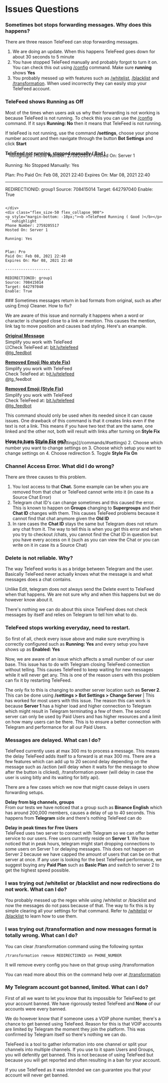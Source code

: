 # Issues Questions

### Sometimes bot stops forwarding messages. Why does this happens?

There are three reason TeleFeed can stop forwarding messages.

1.   We are doing an update. When this happens TeleFeed goes down for about 30 seconds to 5 minute
2.   You have stopped TeleFeed manually and probably forgot to turn it on. You can check this out using [/config](/commands/#config) command. Make sure <b>running</b> shows <b>Yes</b> 
3.   You probably messed up with features such as [/whitelist](/commands/#whitelist), [/blacklist](/commands/#blacklist) and  [/transformation](/commands/#transformation). When used incorrectly they can easily stop your TeleFeed account.

### TeleFeed shows Running as Off

Most of the times when users ask us why their forwarding is not working is because TeleFeed is not running. To check this you can use the [/config](/commands/#config) command. If it says <b>Running: No</b> then it means that TeleFeed is not running. 

If teleFeed is not running, use the command <b>/settings</b>, choose your phone number account and then navigate through the button <b>Bot Settings</b> and click <b>Start</b>


<div class="flex_on flex_jst_around">
<div class="flex_size-50 flex_collapse_900">
<p style="margin-bottom: -10px;"><b >TeleFeed not running, stopped manually ( Bad )</b></p>
```nohighlight
Phone Number: 2759205517
Hosted On: Server 1

Running: No
Stopped Manually: Yes

Plan: Pro
Paid On: Feb 08, 2021 22:40
Expires On: Mar 08, 2021 22:40

--------------------

REDIRECTIONID: group1
Source: 708415014
Target: 642797040
Enable: True
```

</div>
<div class="flex_size-50 flex_collapse_900">
<p style="margin-bottom: -10px;"><b >TeleFeed Running ( Good )</b></p>
```nohighlight
Phone Number: 2759205517
Hosted On: Server 1

Running: Yes


Plan: Pro
Paid On: Feb 08, 2021 22:40
Expires On: Mar 08, 2021 22:40

--------------------

REDIRECTIONID: group1
Source: 708415014
Target: 642797040
Enable: True
```
</div>
</div>
### Sometimes messages return in bad formats from original, such as after using Emoji Cleaner. How to fix? 

We are aware of this issue and normally it happens when a word or character is changed close to a link or mention. This causes the mention, link tag to move position and causes bad styling. Here's an example.

<div class="flex_on">
<div class="flex_size-33">
<p style="margin-bottom: -12px;"><u><b style="font-size: 105%; ">Original Message</b></u></p>
<p>Simplify you work with TeleFeed</br>
<span>&#9745;</span>Check TeleFeed at: <a href="#">bit.ly/telefeed</a></br>
<a href="#">@tg_feedbot</a>
</p>
</div>
<div class="flex_size-33">
<p style="margin-bottom: -12px;"><u><b style="font-size: 105%; ">Removed Emoji (No style Fix)</b></u></p>
<p>Simplify you work with TeleFeed</br>
Check TeleFeed at: b<a href="#">it.ly/telefeed</a></br>
<a href="#">@</a>tg_feedbot
</p>
</div>
<div class="flex_size-33">
<p style="margin-bottom: -12px;"><u><b style="font-size: 105%; ">Removed Emoji (Style Fix)</b></u></p>
<p>Simplify you work with TeleFeed</br>
Check TeleFeed at: <a href="#">bit.ly/telefeed</a></br>
<a href="#">@tg_feedbot</a>
</p>
</div>
</div>

This command should only be used when its needed since it can cause issues. One drawback of this command is that it creates links even if the text is not a link. This means if you have two text that are the same, one linked and the other not, both will result with links after turning on <b>Style Fix</b>

<p style="margin-bottom: -15px;"><b style="font-size: 115%; ">How to turn Style Fix on?</b></p>
1.   First run the command [/settings](/commands/#settings)
2.   Choose which number you want to change settings on
3.   Choose which setup you want to change settings on
4.   Choose redirection
5.   Toggle <b>Style Fix On</b>


### Channel Access Error. What did I do wrong?

There are three causes to this problem.

1.   You lost access to that <b>Chat.</b> Some example can be when you are removed from that chat or TeleFeed cannot write into it (in case its a Source Chat Error)
2.   Telegram chat ID's can change sometimes and this caused the error. This is known to happen on <b>Groups</b> changing to <b>Supergroups</b> and their <b>Chat ID</b> changes with them. This causes TeleFeed problems because it cannot find that chat anymore given the <b>Old ID</b>
3.   In rare cases the <b>Chat ID</b> stays the same but Telegram does not return any chat from it. The way to tell this is when you get this error and when you try to checkout /chats, you cannot find the Chat ID in question but you have every access on it (such as you can view the Chat or you can write on it in case its a Source Chat)

### Delete is not reliable. Why?

The way TeleFeed works is as a bridge between Telegram and the user. Basically TeleFeed never actually knows what the message is and what messages does a chat contains. 

Unlike Edit, telegram does not always send the Delete event to TeleFeed when that happens. We are not sure why and when this happens but we do however know about it.

There's nothing we can do about this since TeleFeed does not check messages by itself and relies on Telegram to tell him what to do.

### TeleFeed stops working everyday, need to restart.

So first of all, check every issue above and make sure everything is correctly configured such as <b>Running: Yes</b> and every setup you have shows up as <b>Enabled: Yes</b>

Now, we are aware of an issue which affects a small number of our user base. This issue has to do with Telegram closing TeleFeed connection without telling. This causes TeleFeed to keep waiting for new messages while it will never get any. This is one of the reason users with this problem can fix it by restarting TeleFeed.

The only fix to this is changing to another server location such as <b>Server 2</b>. This can be done using <b>/settings > Bot Settings > Change Server</b> | This has worked for most users with this issue. The reason this can work is because <b>Server 1</b> has a higher load and higher connection to Telegram which might result in Telegram terminating a few of them. The second server can only be used by Paid Users and has higher resources and a limit on how many users can be there. This is to ensure a better connection with Telegram and performance for all our Paid Users.

### Messages are delayed. What can I do?

TeleFeed currently uses at max 300 ms to process a message. This means the delay TeleFeed adds itself to a forward is at max 300 ms. There are a few features which can add up to 20 second delay depending on the message such as /action (will delay when it waits for the message to show after the button is clicked), /transformation power (will delay in case the user is using bitly and its waiting for bitly api).

There are a few cases which we now that might cause delays in users forwarding setups.

__Delay from big channels, groups__  
From our tests we have noticed that a group such as <b>Binance English</b> which has around 200,000 members, causes a delay of up to 40 seconds. This happens from <b>Telegram</b> side and there's nothing TeleFeed can do

__Delay in peak times for Free Users__  
TeleFeed uses two server to connect with Telegram so we can offer better service to our users. Free users currently reside on <b>Server 1</b>. We have noticed that in peak hours, telegram might start dropping connections to some users on Server 1 or delaying messages. This does not happen on Server 2 because we have capped the amount of users that can be on that server at once. If any user is looking for the best TeleFeed performance, we suggest buying any <b>Paid Plan</b> such as <b>Basic Plan</b> and switch to server 2 to get the highest speed possible.


### I was trying out /whitelist or /blacklist and now redirections do not work. What can I do?

You probably messed up the regex while using /whitelist or /blacklist and now the messages do not pass because of that. The way to fix this is by simple clearing all your settings for that command. Refer to [/whitelist](/commands/#whitelist) or [/blacklist](/commands/#blacklist) to learn how to use them.

### I was trying out /transformation and now messages format is totally wrong. What can I do?

You can clear /transformation command using the following syntax

```nohighlight
/transformation remove REDIRECTIONID on PHONE_NUMBER
```

It will remove every config you have on that group using /transformation

You can read more about this on the command help over at [/transformation](/commands/#transformation)

### My Telegram account got banned, limited. What can I do?

First of all we want to let you know that its impossible for TeleFeed to get your account banned. We have rigorously tested TeleFeed and <b>None</b> of our accounts were every banned.

We do however know that if someone uses a VOIP phone number, there's a chance to get banned using TeleFeed. Reason for this is that VOIP accounts are limited by Telegram the moment they join the platform. This was confirmed by Telegram itself so there's nothing we can do.

TeleFeed is a tool to gather information into one channel or split your channels into multiple channels. If you use to it spam Users and Groups, you will defenitly get banned. This is not because of using TeleFeed but because you will get reported and often resulting in a ban for your account.

If you use TeleFeed as it was intended we can guarantee you that your account will never get banned.
